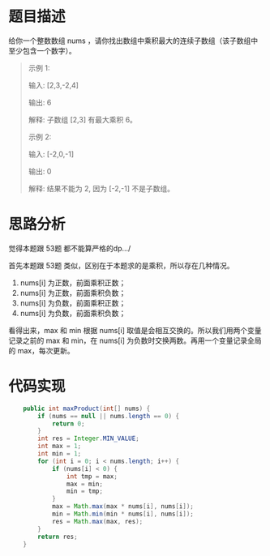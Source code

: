 # 题目描述
给你一个整数数组 nums ，请你找出数组中乘积最大的连续子数组（该子数组中至少包含一个数字）。

 
> 示例 1:
> 
> 输入: [2,3,-2,4]
> 
> 输出: 6
> 
> 解释: 子数组 [2,3] 有最大乘积 6。
> 
> 示例 2:
> 
> 
> 输入: [-2,0,-1]
> 
> 输出: 0
> 
> 解释: 结果不能为 2, 因为 [-2,-1] 不是子数组。
> 


# 思路分析

觉得本题跟 53题 都不能算严格的dp.../

首先本题跟 53题 类似，区别在于本题求的是乘积，所以存在几种情况。

1. nums[i] 为正数，前面乘积正数；
2. nums[i] 为正数，前面乘积负数；
3. nums[i] 为负数，前面乘积正数；
4. nums[i] 为负数，前面乘积负数；

看得出来，max 和 min 根据 nums[i] 取值是会相互交换的。所以我们用两个变量记录之前的 max 和 min，在 nums[i] 为负数时交换两数。再用一个变量记录全局的 max，每次更新。


# 代码实现
```java
    public int maxProduct(int[] nums) {
        if (nums == null || nums.length == 0) {
            return 0;
        }
        int res = Integer.MIN_VALUE;
        int max = 1;
        int min = 1;
        for (int i = 0; i < nums.length; i++) {
            if (nums[i] < 0) {
                int tmp = max;
                max = min;
                min = tmp;
            }
            max = Math.max(max * nums[i], nums[i]);
            min = Math.min(min * nums[i], nums[i]);
            res = Math.max(max, res);
        }
        return res;
    }
```